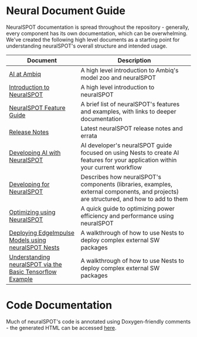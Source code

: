 # Neural Document Guide

NeuralSPOT documentation is spread throughout the repository - generally, every component has its own documentation, which can be overwhelming. We've created the following high level documents as a starting point for understanding neuralSPOT's overall structure and intended usage.

| Document                                                     | Description                                                  |
| ------------------------------------------------------------ | ------------------------------------------------------------ |
| [AI at Ambiq](https://github.com/AmbiqAI/neuralSPOT/blob/main/docs/ai_at_ambiq.md) | A high level introduction to Ambiq's model zoo and neuralSPOT |
| [Introduction to NeuralSPOT](https://github.com/AmbiqAI/neuralSPOT/blob/main/docs/Introduction-to-neuralSPOT.md) | A high level introduction to neuralSPOT                      |
| [NeuralSPOT Feature Guide](https://github.com/AmbiqAI/neuralSPOT/blob/main/docs/features.md) | A brief list of neuralSPOT's features and examples, with links to deeper documentation |
| [Release Notes](https://github.com/AmbiqAI/neuralSPOT/blob/main/docs/release_notes.md) | Latest neuralSPOT release notes and errata                   |
| [Developing AI with NeuralSPOT](https://github.com/AmbiqAI/neuralSPOT/blob/main/docs/Developing_with_NeuralSPOT.md) | AI developer's neuralSPOT guide focused on using Nests to create AI features for your application within your current workflow |
| [Developing for NeuralSPOT](https://github.com/AmbiqAI/neuralSPOT/blob/main/docs/developer_guide.md) | Describes how neuralSPOT's components (libraries, examples, external components, and projects) are structured, and how to add to them |
| [Optimizing using NeuralSPOT](https://github.com/AmbiqAI/neuralSPOT/blob/main/docs/optimizing_using_neuralspot.md) | A quick guide to optimizing power efficiency and performance using neuralSPOT |
| [Deploying EdgeImpulse Models using neuralSPOT Nests](https://github.com/AmbiqAI/neuralSPOT/blob/main/docs/Deploying-EI-Models-using-neuralSPOT%20Nests.md) | A walkthrough of how to use Nests to deploy complex external SW packages |
| [Understanding neuralSPOT via the Basic Tensorflow Example](./Understanding-neuralSPOT-via-the-Basic-Tensorflow-Example.md) | A walkthrough of how to use Nests to deploy complex external SW packages |


# Code Documentation

Much of neuralSPOT's code is annotated using Doxygen-friendly comments - the generated HTML can be accessed [here](https://github.com/AmbiqAI/neuralSPOT/tree/main/docs/docs/html/index.html).
